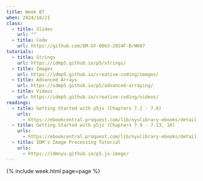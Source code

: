 ```yaml
---
title: Week 07
when: 2024/10/21
class:
  - title: Slides
    url: ""
  - title: Code
    url: https://github.com/DM-GY-6063-2024F-B/WK07
tutorials:
  - title: Strings
    url: https://idmp5.github.io/p5/strings/
  - title: Images
    url: https://idmp5.github.io/creative-coding/images/
  - title: Advanced Arrays
    url: https://idmp5.github.io/p5/advanced-arraying/
  - title: Videos
    url: https://idmp5.github.io/creative-coding/videos/
readings:
  - title: Getting Started with p5js (Chapters 7.1 - 7.8)
    urls:
      - https://ebookcentral.proquest.com/lib/nyulibrary-ebooks/detail.action?docID=4333728
  - title: Getting Started with p5js (Chapters 7.9 - 7.13, 10)
    urls:
      - https://ebookcentral.proquest.com/lib/nyulibrary-ebooks/detail.action?docID=4333728
  - title: IDM's Image Processing Tutorial
    urls:
      - https://idmnyu.github.io/p5.js-image/
---
```

{% include week.html page=page %}
